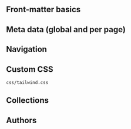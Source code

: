 ## Front-matter basics

## Meta data (global and per page)

## Navigation

## Custom CSS

`css/tailwind.css`

## Collections

## Authors